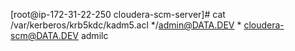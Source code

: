 [root@ip-172-31-22-250 cloudera-scm-server]# cat /var/kerberos/krb5kdc/kadm5.acl
*/admin@DATA.DEV	*
cloudera-scm@DATA.DEV admilc
